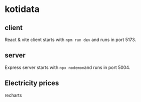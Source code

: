 # kotidata

## client

React & vite
client starts with `npm run dev` and runs in port 5173.

## server

Express
server starts with `npx nodemon`and runs in port 5004.


## Electricity prices

recharts
